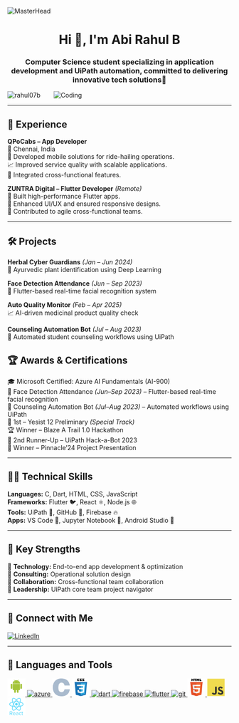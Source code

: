 ![MasterHead](https://res.cloudinary.com/superfolio/image/upload/v1620689979/68747470733a2f2f692e70696e696d672e636f6d2f6f726967696e616c732f63362f33332f63322f63363333633230656465383266306530636564376435373064626533613166332e676966_yjuh2s.gif)

<h1 align="center">Hi 👋, I'm Abi Rahul B</h1>
<h3 align="center">Computer Science student specializing in application development and UiPath automation, committed to delivering innovative
 tech solutions🚀</h3>

<img align="right" alt="Coding" width="400" src="https://camo.githubusercontent.com/0499a9d17248b0ef56dae9a63b09b16cc07d7a02f579fdc0a7cb81975dafbebb/68747470733a2f2f6d69726f2e6d656469756d2e636f6d2f6d61782f3638302f302a37513379765349765f7430696f4a2d5a2e676966">

<p align="left">
  <img src="https://komarev.com/ghpvc/?username=rahul07b&label=Profile%20views&color=0e75b6&style=flat" alt="rahul07b" />
</p>

---

## 💼 Experience

**QPoCabs – App Developer**  
📍 Chennai, India  
🚖 Developed mobile solutions for ride-hailing operations.  
📈 Improved service quality with scalable applications.  
🔗 Integrated cross-functional features.

**ZUNTRA Digital – Flutter Developer** *(Remote)*  
📱 Built high-performance Flutter apps.  
🎨 Enhanced UI/UX and ensured responsive designs.  
🤝 Contributed to agile cross-functional teams.

---

## 🛠️ Projects

**Herbal Cyber Guardians** *(Jan – Jun 2024)*  
🌿 Ayurvedic plant identification using Deep Learning  

**Face Detection Attendance** *(Jun – Sep 2023)*  
📸 Flutter-based real-time facial recognition system  

**Auto Quality Monitor** *(Feb – Apr 2025)*  
📈 AI-driven medicinal product quality check  

**Counseling Automation Bot** *(Jul – Aug 2023)*  
🤖 Automated student counseling workflows using UiPath  

## 🏆 Awards & Certifications

🎓 Microsoft Certified: Azure AI Fundamentals (AI-900)  
🎯 Face Detection Attendance *(Jun–Sep 2023)* – Flutter-based real-time facial recognition  
🤖 Counseling Automation Bot *(Jul–Aug 2023)* – Automated workflows using UiPath  
🥇 1st – Yesist 12 Preliminary *(Special Track)*  
🏆 Winner – Blaze A Trail 1.0 Hackathon  
🥉 2nd Runner-Up – UiPath Hack-a-Bot 2023  
🏅 Winner – Pinnacle’24 Project Presentation

---

## 🧑‍💻 Technical Skills

**Languages:** C, Dart, HTML, CSS, JavaScript  
**Frameworks:** Flutter 🐦, React ⚛️, Node.js 🌐  
**Tools:** UiPath 🤖, GitHub 🐙, Firebase 🔥  
**Apps:** VS Code 📝, Jupyter Notebook 📓, Android Studio 📱

---

## 🌟 Key Strengths

🧩 **Technology:** End-to-end app development & optimization  
🧠 **Consulting:** Operational solution design  
🤝 **Collaboration:** Cross-functional team collaboration  
🚀 **Leadership:** UiPath core team project navigator

---

## 🔗 Connect with Me

<a href="https://www.linkedin.com/in/abi-rahul-07184a25b/" target="_blank">
  <img align="center" src="https://raw.githubusercontent.com/rahuldkjain/github-profile-readme-generator/master/src/images/icons/Social/linked-in-alt.svg" alt="LinkedIn" height="30" width="40" />
</a>

---

## 🧰 Languages and Tools

<p align="left">
  <a href="https://developer.android.com" target="_blank"> <img src="https://raw.githubusercontent.com/devicons/devicon/master/icons/android/android-original-wordmark.svg" alt="android" width="40" height="40"/> </a>
  <a href="https://azure.microsoft.com/en-in/" target="_blank"> <img src="https://www.vectorlogo.zone/logos/microsoft_azure/microsoft_azure-icon.svg" alt="azure" width="40" height="40"/> </a>
  <a href="https://www.cprogramming.com/" target="_blank"> <img src="https://raw.githubusercontent.com/devicons/devicon/master/icons/c/c-original.svg" alt="c" width="40" height="40"/> </a>
  <a href="https://www.w3schools.com/css/" target="_blank"> <img src="https://raw.githubusercontent.com/devicons/devicon/master/icons/css3/css3-original-wordmark.svg" alt="css3" width="40" height="40"/> </a>
  <a href="https://dart.dev" target="_blank"> <img src="https://www.vectorlogo.zone/logos/dartlang/dartlang-icon.svg" alt="dart" width="40" height="40"/> </a>
  <a href="https://firebase.google.com/" target="_blank"> <img src="https://www.vectorlogo.zone/logos/firebase/firebase-icon.svg" alt="firebase" width="40" height="40"/> </a>
  <a href="https://flutter.dev" target="_blank"> <img src="https://www.vectorlogo.zone/logos/flutterio/flutterio-icon.svg" alt="flutter" width="40" height="40"/> </a>
  <a href="https://git-scm.com/" target="_blank"> <img src="https://www.vectorlogo.zone/logos/git-scm/git-scm-icon.svg" alt="git" width="40" height="40"/> </a>
  <a href="https://www.w3.org/html/" target="_blank"> <img src="https://raw.githubusercontent.com/devicons/devicon/master/icons/html5/html5-original-wordmark.svg" alt="html5" width="40" height="40"/> </a>
  <a href="https://developer.mozilla.org/en-US/docs/Web/JavaScript" target="_blank"> <img src="https://raw.githubusercontent.com/devicons/devicon/master/icons/javascript/javascript-original.svg" alt="javascript" width="40" height="40"/> </a>
  <a href="https://reactjs.org/" target="_blank"> <img src="https://raw.githubusercontent.com/devicons/devicon/master/icons/react/react-original-wordmark.svg" alt="react" width="40" height="40"/> </a>
</p>
